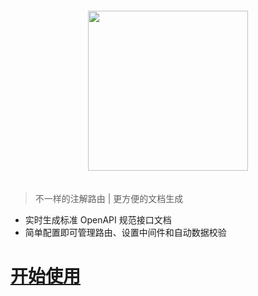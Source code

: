 <div style="text-align:center;padding: 20px;">
    <img src="https://wegar.qnnp.me/_media/images/logo.512.png" width="256">
</div>

> 不一样的注解路由 | 更方便的文档生成

* 实时生成标准 OpenAPI 规范接口文档
* 简单配置即可管理路由、设置中间件和自动数据校验

# [<span class="icon-startup-rocket"/> 开始使用](/zh-cn/QuickStart.md?id=home)
